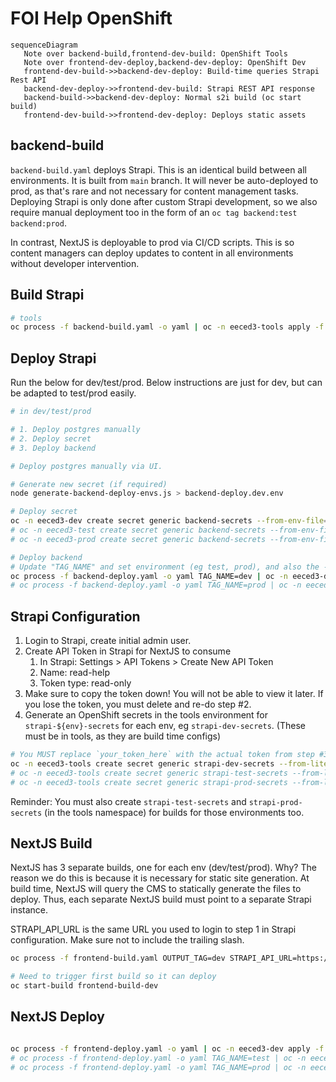 # FOI Help OpenShift

```mermaid
sequenceDiagram
   Note over backend-build,frontend-dev-build: OpenShift Tools
   Note over frontend-dev-deploy,backend-dev-deploy: OpenShift Dev
   frontend-dev-build->>backend-dev-deploy: Build-time queries Strapi Rest API
   backend-dev-deploy->>frontend-dev-build: Strapi REST API response
   backend-build->>backend-dev-deploy: Normal s2i build (oc start build)
   frontend-dev-build->>frontend-dev-deploy: Deploys static assets
```

## backend-build

`backend-build.yaml` deploys Strapi. This is an identical build between all environments. It is built from `main` branch. It will never be auto-deployed to prod, as that's rare and not necessary for content management tasks. Deploying Strapi is only done after custom Strapi development, so we also require manual deployment too in the form of an `oc tag backend:test backend:prod`.

In contrast, NextJS is deployable to prod via CI/CD scripts. This is so content managers can deploy updates to content in all environments without developer intervention.

## Build Strapi

```bash
# tools
oc process -f backend-build.yaml -o yaml | oc -n eeced3-tools apply -f -
```

## Deploy Strapi

Run the below for dev/test/prod. Below instructions are just for dev, but can be adapted to test/prod easily.

```bash
# in dev/test/prod

# 1. Deploy postgres manually
# 2. Deploy secret
# 3. Deploy backend

# Deploy postgres manually via UI.

# Generate new secret (if required)
node generate-backend-deploy-envs.js > backend-deploy.dev.env

# Deploy secret
oc -n eeced3-dev create secret generic backend-secrets --from-env-file=backend-deploy.dev.env
# oc -n eeced3-test create secret generic backend-secrets --from-env-file=backend-deploy.dev.env
# oc -n eeced3-prod create secret generic backend-secrets --from-env-file=backend-deploy.prod.env

# Deploy backend
# Update "TAG_NAME" and set environment (eg test, prod), and also the -n namespace.
oc process -f backend-deploy.yaml -o yaml TAG_NAME=dev | oc -n eeced3-dev apply -f -
# oc process -f backend-deploy.yaml -o yaml TAG_NAME=prod | oc -n eeced3-prod apply -f -
```

## Strapi Configuration

1. Login to Strapi, create initial admin user.
2. Create API Token in Strapi for NextJS to consume
   1. In Strapi: Settings > API Tokens > Create New API Token
   2. Name: read-help
   3. Token type: read-only
3. Make sure to copy the token down! You will not be able to view it later. If you lose the token, you must delete and re-do step #2.
4. Generate an OpenShift secrets in the tools environment for `strapi-${env}-secrets` for each env, eg `strapi-dev-secrets`. (These must be in tools, as they are build time configs)

```bash
# You MUST replace `your_token_here` with the actual token from step #3.
oc -n eeced3-tools create secret generic strapi-dev-secrets --from-literal=STRAPI_READ_TOKEN=your_token_here
# oc -n eeced3-tools create secret generic strapi-test-secrets --from-literal=STRAPI_READ_TOKEN=your_token_here
# oc -n eeced3-tools create secret generic strapi-prod-secrets --from-literal=STRAPI_READ_TOKEN=your_token_here
```

Reminder: You must also create `strapi-test-secrets` and `strapi-prod-secrets` (in the tools namespace) for builds for those environments too.

## NextJS Build

NextJS has 3 separate builds, one for each env (dev/test/prod). Why? The reason we do this is because it is necessary for static site generation. At build time, NextJS will query the CMS to statically generate the files to deploy. Thus, each separate NextJS build must point to a separate Strapi instance.

STRAPI_API_URL is the same URL you used to login to step 1 in Strapi configuration. Make sure not to include the trailing slash.

```bash
oc process -f frontend-build.yaml OUTPUT_TAG=dev STRAPI_API_URL=https://foi-help-backend-dev.apps.silver.devops.gov.bc.ca -o yaml | oc -n eeced3-tools apply -f -

# Need to trigger first build so it can deploy
oc start-build frontend-build-dev
```

## NextJS Deploy

```bash

oc process -f frontend-deploy.yaml -o yaml | oc -n eeced3-dev apply -f -
# oc process -f frontend-deploy.yaml -o yaml TAG_NAME=test | oc -n eeced3-test apply -f -
# oc process -f frontend-deploy.yaml -o yaml TAG_NAME=prod | oc -n eeced3-prod apply -f -

```
